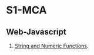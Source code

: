 # S1-MCA
## Web-Javascript
1. [String and Numeric Functions]([https://vyshnav.github.com/](https://github.com/vyshnav20/S1_MCA/blob/main/Web%20Programming/predifinedfns.html)https://github.com/vyshnav20/S1_MCA/blob/main/Web%20Programming/predifinedfns.html).
